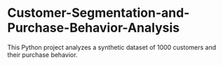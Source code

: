 # Customer-Segmentation-and-Purchase-Behavior-Analysis
This Python project analyzes a synthetic dataset of 1000 customers and their purchase behavior.
